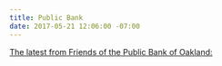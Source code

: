 ```yaml
---
title: Public Bank
date: 2017-05-21 12:06:00 -07:00
---
```


[The latest from Friends of the Public Bank of Oakland:](https://friendsofpublicbankofoakland.org/next-meeting-and-other-events/)
